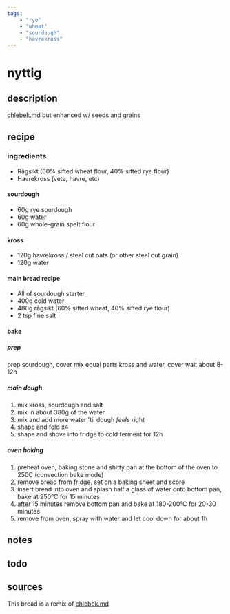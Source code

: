 ```yaml
---
tags: 
    - "rye"
    - "wheat"
    - "sourdough"
    - "havrekross"
---
```


# nyttig

## description

[chlebek.md](chlebek.md) but enhanced w/ seeds and grains

## recipe

### ingredients

- Rågsikt (60% sifted wheat flour, 40% sifted rye flour)
- Havrekross (vete, havre, etc)

#### sourdough

- 60g rye sourdough
- 60g water
- 60g whole-grain spelt flour

#### kross

- 120g havrekross / steel cut oats (or other steel cut grain)
- 120g water

#### main bread recipe

- All of sourdough starter
- 400g cold water
- 480g rågsikt (60% sifted wheat, 40% sifted rye flour)
- 2 tsp fine salt

#### bake 

##### prep

prep sourdough, cover
mix equal parts kross and water, cover
wait about 8-12h

##### main dough

1. mix kross, sourdough and salt
2. mix in about 380g of the water
3. mix and add more water 'til dough _feels_ right
4. shape and fold x4
5. shape and shove into fridge to cold ferment for 12h

##### oven baking

1. preheat oven, baking stone and shitty pan at the bottom of the oven to 250C (convection bake mode)
2. remove bread from fridge, set on a baking sheet and score
3. insert bread into oven and splash half a glass of water onto bottom pan, bake at 250°C for 15 minutes
4. after 15 minutes remove bottom pan and bake at 180-200°C for 20-30 minutes
5. remove from oven, spray with water and let cool down for about 1h

## notes

## todo

## sources

This bread is a remix of [chlebek.md](chlebek.md)

